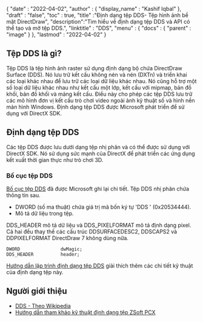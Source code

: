 {
  "date" : "2022-04-02",
  "author" : {
    "display_name" : "Kashif Iqbal"
},
  "draft" : "false",
  "toc" : true,
  "title" :"Định dạng tệp DDS- Tệp hình ảnh bề mặt DirectDraw",
  "description":"Tìm hiểu về định dạng tệp DDS và API có thể tạo và mở tệp DDS.",
  "linktitle" : "DDS",
  "menu" : {
    "docs" : {
      "parent" : "image"
}
},
  "lastmod" : "2022-04-02"
}

## Tệp DDS là gì?

Tệp DDS là tệp hình ảnh raster sử dụng định dạng bộ chứa DirectDraw Surface (DDS). Nó lưu trữ kết cấu không nén và nén (DXTn) và triển khai các loại khác nhau để lưu trữ các loại dữ liệu khác nhau. Nó cũng hỗ trợ một số loại dữ liệu khác nhau như kết cấu một lớp, kết cấu với mipmap, bản đồ khối, bản đồ khối và mảng kết cấu. Điều này cho phép các tệp DDS lưu trữ các mô hình đơn vị kết cấu trò chơi video ngoài ảnh kỹ thuật số và hình nền màn hình Windows. Định dạng tệp DDS được Microsoft phát triển để sử dụng với DirectX SDK.

## Định dạng tệp DDS

Các tệp DDS được lưu dưới dạng tệp nhị phân và có thể được sử dụng với DirectX SDK. Nó sử dụng sức mạnh của DirectX để phát triển các ứng dụng kết xuất thời gian thực như trò chơi 3D.

### Bố cục tệp DDS

[Bố cục tệp DDS](https://learn.microsoft.com/en-us/windows/win32/direct3ddds/dx-graphics-dds-pguide#dds-file-layout) đã được Microsoft ghi lại chi tiết. Tệp DDS nhị phân chứa thông tin sau.

* DWORD (số ma thuật) chứa giá trị mã bốn ký tự 'DDS ' (0x20534444).
* Mô tả dữ liệu trong tệp.

DDS_HEADER mô tả dữ liệu và DDS_PIXELFORMAT mô tả định dạng pixel. Cả hai đều thay thế các cấu trúc DDSURFACEDESC2, DDSCAPS2 và DDPIXELFORMAT DirectDraw 7 không dùng nữa.

```
DWORD               dwMagic;
DDS_HEADER          header;
```

[Hướng dẫn lập trình định dạng tệp DDS](https://learn.microsoft.com/en-us/windows/win32/direct3ddds/dx-graphics-dds-pguide) giải thích thêm các chi tiết kỹ thuật của định dạng tệp này.

## Người giới thiệu

* [DDS - Theo Wikipedia](https://en.wikipedia.org/wiki/DirectDraw_Surface)
* [Hướng dẫn tham khảo kỹ thuật định dạng tệp ZSoft PCX](http://qzx.com/pc-gpe/pcx.txt)

